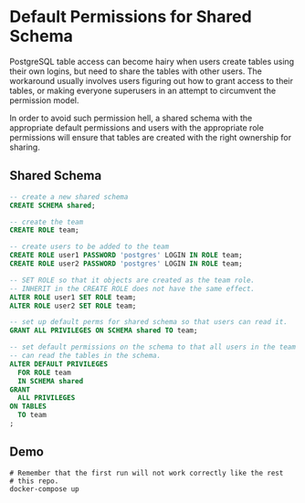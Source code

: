 # Default Permissions for Shared Schema

PostgreSQL table access can become hairy when users create tables using their
own logins, but need to share the tables with other users.  The workaround
usually involves users figuring out how to grant access to their tables, or
making everyone superusers in an attempt to circumvent the permission model.

In order to avoid such permission hell, a shared schema with the appropriate
default permissions and users with the appropriate role permissions will
ensure that tables are created with the right ownership for sharing.

## Shared Schema

```sql
-- create a new shared schema
CREATE SCHEMA shared;

-- create the team
CREATE ROLE team;

-- create users to be added to the team
CREATE ROLE user1 PASSWORD 'postgres' LOGIN IN ROLE team;
CREATE ROLE user2 PASSWORD 'postgres' LOGIN IN ROLE team;

-- SET ROLE so that it objects are created as the team role.
-- INHERIT in the CREATE ROLE does not have the same effect.
ALTER ROLE user1 SET ROLE team;
ALTER ROLE user2 SET ROLE team;

-- set up default perms for shared schema so that users can read it.
GRANT ALL PRIVILEGES ON SCHEMA shared TO team;

-- set default permissions on the schema to that all users in the team
-- can read the tables in the schema.
ALTER DEFAULT PRIVILEGES
  FOR ROLE team
  IN SCHEMA shared
GRANT
  ALL PRIVILEGES
ON TABLES
  TO team
;
```

## Demo

```shell
# Remember that the first run will not work correctly like the rest
# this repo.
docker-compose up
```
